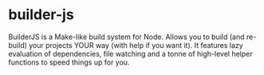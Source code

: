 builder-js
==========

BuilderJS is a Make-like build system for Node. Allows you to build (and re-build) your projects YOUR way (with help if you want it). It features lazy evaluation of dependencies, file watching and a tonne of high-level helper functions to speed things up for you.

